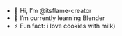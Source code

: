 - 👋 Hi, I’m @itsflame-creator
- 🌱 I’m currently learning Blender
- ⚡ Fun fact: i love cookies with milk)

<!---
itsflame-creator/itsflame-creator is a ✨ special ✨ repository because its `README.md` (this file) appears on your GitHub profile.
You can click the Preview link to take a look at your changes.
--->
